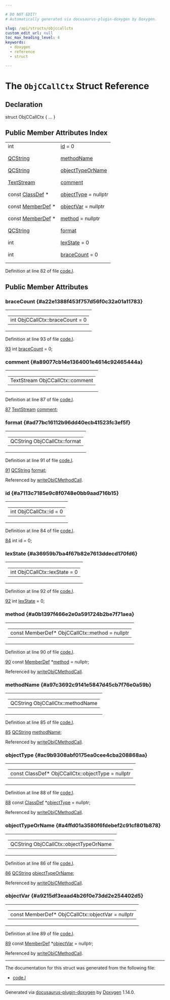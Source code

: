 ```yaml
---

# DO NOT EDIT!
# Automatically generated via docusaurus-plugin-doxygen by Doxygen.

slug: /api/structs/objccallctx
custom_edit_url: null
toc_max_heading_level: 4
keywords:
  - doxygen
  - reference
  - struct

---
```


<div class="doxyPage">

# The `ObjCCallCtx` Struct Reference



## Declaration

<div class="doxyDeclaration">
struct ObjCCallCtx { ... }
</div>

## Public Member Attributes Index

<table class="doxyMembersIndex">

<tr class="doxyMemberIndexItem">
<td class="doxyMemberIndexItemType" align="left" valign="top">int</td>
<td class="doxyMemberIndexItemName" align="left" valign="top"><a href="#a7113c7185e9c8f0748e0bb9aad716b15">id</a> = 0</td>
</tr>
<tr class="doxyMemberIndexDescription">
<td class="doxyMemberIndexDescriptionLeft"></td>
<td class="doxyMemberIndexDescriptionRight">
</td>
</tr>
<tr class="doxyMemberIndexSeparator">
<td class="doxyMemberIndexSeparator" colspan="2"></td>
</tr>

<tr class="doxyMemberIndexItem">
<td class="doxyMemberIndexItemType" align="left" valign="top"><a href="/web-doxygen/docs/api/classes/qcstring">QCString</a></td>
<td class="doxyMemberIndexItemName" align="left" valign="top"><a href="#a97c3692c9141e5847d45cb7f76e0a59b">methodName</a></td>
</tr>
<tr class="doxyMemberIndexDescription">
<td class="doxyMemberIndexDescriptionLeft"></td>
<td class="doxyMemberIndexDescriptionRight">
</td>
</tr>
<tr class="doxyMemberIndexSeparator">
<td class="doxyMemberIndexSeparator" colspan="2"></td>
</tr>

<tr class="doxyMemberIndexItem">
<td class="doxyMemberIndexItemType" align="left" valign="top"><a href="/web-doxygen/docs/api/classes/qcstring">QCString</a></td>
<td class="doxyMemberIndexItemName" align="left" valign="top"><a href="#a4ffd01a3580f6fdebef2c91cf801b878">objectTypeOrName</a></td>
</tr>
<tr class="doxyMemberIndexDescription">
<td class="doxyMemberIndexDescriptionLeft"></td>
<td class="doxyMemberIndexDescriptionRight">
</td>
</tr>
<tr class="doxyMemberIndexSeparator">
<td class="doxyMemberIndexSeparator" colspan="2"></td>
</tr>

<tr class="doxyMemberIndexItem">
<td class="doxyMemberIndexItemType" align="left" valign="top"><a href="/web-doxygen/docs/api/classes/textstream">TextStream</a></td>
<td class="doxyMemberIndexItemName" align="left" valign="top"><a href="#a89077cb14e1364001e4614c92465444a">comment</a></td>
</tr>
<tr class="doxyMemberIndexDescription">
<td class="doxyMemberIndexDescriptionLeft"></td>
<td class="doxyMemberIndexDescriptionRight">
</td>
</tr>
<tr class="doxyMemberIndexSeparator">
<td class="doxyMemberIndexSeparator" colspan="2"></td>
</tr>

<tr class="doxyMemberIndexItem">
<td class="doxyMemberIndexItemType" align="left" valign="top">const <a href="/web-doxygen/docs/api/classes/classdef">ClassDef</a> *</td>
<td class="doxyMemberIndexItemName" align="left" valign="top"><a href="#ac9b9308abf0175ea0cee4cba208868aa">objectType</a> = nullptr</td>
</tr>
<tr class="doxyMemberIndexDescription">
<td class="doxyMemberIndexDescriptionLeft"></td>
<td class="doxyMemberIndexDescriptionRight">
</td>
</tr>
<tr class="doxyMemberIndexSeparator">
<td class="doxyMemberIndexSeparator" colspan="2"></td>
</tr>

<tr class="doxyMemberIndexItem">
<td class="doxyMemberIndexItemType" align="left" valign="top">const <a href="/web-doxygen/docs/api/classes/memberdef">MemberDef</a> *</td>
<td class="doxyMemberIndexItemName" align="left" valign="top"><a href="#a9215df3eaad4b26f0e73dd2e254402d5">objectVar</a> = nullptr</td>
</tr>
<tr class="doxyMemberIndexDescription">
<td class="doxyMemberIndexDescriptionLeft"></td>
<td class="doxyMemberIndexDescriptionRight">
</td>
</tr>
<tr class="doxyMemberIndexSeparator">
<td class="doxyMemberIndexSeparator" colspan="2"></td>
</tr>

<tr class="doxyMemberIndexItem">
<td class="doxyMemberIndexItemType" align="left" valign="top">const <a href="/web-doxygen/docs/api/classes/memberdef">MemberDef</a> *</td>
<td class="doxyMemberIndexItemName" align="left" valign="top"><a href="#a0b1397f466e2e0a591724b2be7f71aea">method</a> = nullptr</td>
</tr>
<tr class="doxyMemberIndexDescription">
<td class="doxyMemberIndexDescriptionLeft"></td>
<td class="doxyMemberIndexDescriptionRight">
</td>
</tr>
<tr class="doxyMemberIndexSeparator">
<td class="doxyMemberIndexSeparator" colspan="2"></td>
</tr>

<tr class="doxyMemberIndexItem">
<td class="doxyMemberIndexItemType" align="left" valign="top"><a href="/web-doxygen/docs/api/classes/qcstring">QCString</a></td>
<td class="doxyMemberIndexItemName" align="left" valign="top"><a href="#ad77bc16112b96dd40ecb41523fc3ef5f">format</a></td>
</tr>
<tr class="doxyMemberIndexDescription">
<td class="doxyMemberIndexDescriptionLeft"></td>
<td class="doxyMemberIndexDescriptionRight">
</td>
</tr>
<tr class="doxyMemberIndexSeparator">
<td class="doxyMemberIndexSeparator" colspan="2"></td>
</tr>

<tr class="doxyMemberIndexItem">
<td class="doxyMemberIndexItemType" align="left" valign="top">int</td>
<td class="doxyMemberIndexItemName" align="left" valign="top"><a href="#a36959b7ba4f67b82e7613ddecd170fd6">lexState</a> = 0</td>
</tr>
<tr class="doxyMemberIndexDescription">
<td class="doxyMemberIndexDescriptionLeft"></td>
<td class="doxyMemberIndexDescriptionRight">
</td>
</tr>
<tr class="doxyMemberIndexSeparator">
<td class="doxyMemberIndexSeparator" colspan="2"></td>
</tr>

<tr class="doxyMemberIndexItem">
<td class="doxyMemberIndexItemType" align="left" valign="top">int</td>
<td class="doxyMemberIndexItemName" align="left" valign="top"><a href="#a22e1388f453f757d56f0c32a01a11783">braceCount</a> = 0</td>
</tr>
<tr class="doxyMemberIndexDescription">
<td class="doxyMemberIndexDescriptionLeft"></td>
<td class="doxyMemberIndexDescriptionRight">
</td>
</tr>
<tr class="doxyMemberIndexSeparator">
<td class="doxyMemberIndexSeparator" colspan="2"></td>
</tr>

</table>


<p>Definition at line 82 of file <a href="/web-doxygen/docs/api/files/src/code-l">code.l</a>.</p>


<div class="doxySectionDef">

## Public Member Attributes

### braceCount {#a22e1388f453f757d56f0c32a01a11783}

<div class="doxyMemberItem">
<div class="doxyMemberProto">
<table class="doxyMemberLabels">
<tr class="doxyMemberLabels">
<td class="doxyMemberLabelsLeft">
<table class="doxyMemberName">
<tr>
<td class="doxyMemberName">int ObjCCallCtx::braceCount = 0</td>
</tr>
</table>
</td>
</tr>
</table>
</div>
<div class="doxyMemberDoc">



<p>Definition at line 93 of file <a href="/web-doxygen/docs/api/files/src/code-l">code.l</a>.</p>


<div class="doxyProgramListing">

<div class="doxyCodeLine"><span class="doxyLineNumber"><a href="#a22e1388f453f757d56f0c32a01a11783">93</a></span><span class="doxyLineContent"><span class="doxyHighlight">  </span><span class="doxyHighlightKeywordType">int</span><span class="doxyHighlight"> <a href="#a22e1388f453f757d56f0c32a01a11783">braceCount</a> = 0;</span></span></div>

</div>

</div>
</div>

### comment {#a89077cb14e1364001e4614c92465444a}

<div class="doxyMemberItem">
<div class="doxyMemberProto">
<table class="doxyMemberLabels">
<tr class="doxyMemberLabels">
<td class="doxyMemberLabelsLeft">
<table class="doxyMemberName">
<tr>
<td class="doxyMemberName">TextStream ObjCCallCtx::comment</td>
</tr>
</table>
</td>
</tr>
</table>
</div>
<div class="doxyMemberDoc">



<p>Definition at line 87 of file <a href="/web-doxygen/docs/api/files/src/code-l">code.l</a>.</p>


<div class="doxyProgramListing">

<div class="doxyCodeLine"><span class="doxyLineNumber"><a href="#a89077cb14e1364001e4614c92465444a">87</a></span><span class="doxyLineContent"><span class="doxyHighlight">  <a href="/web-doxygen/docs/api/classes/textstream">TextStream</a> <a href="#a89077cb14e1364001e4614c92465444a">comment</a>;</span></span></div>

</div>

</div>
</div>

### format {#ad77bc16112b96dd40ecb41523fc3ef5f}

<div class="doxyMemberItem">
<div class="doxyMemberProto">
<table class="doxyMemberLabels">
<tr class="doxyMemberLabels">
<td class="doxyMemberLabelsLeft">
<table class="doxyMemberName">
<tr>
<td class="doxyMemberName">QCString ObjCCallCtx::format</td>
</tr>
</table>
</td>
</tr>
</table>
</div>
<div class="doxyMemberDoc">



<p>Definition at line 91 of file <a href="/web-doxygen/docs/api/files/src/code-l">code.l</a>.</p>


<div class="doxyProgramListing">

<div class="doxyCodeLine"><span class="doxyLineNumber"><a href="#ad77bc16112b96dd40ecb41523fc3ef5f">91</a></span><span class="doxyLineContent"><span class="doxyHighlight">  <a href="/web-doxygen/docs/api/classes/qcstring">QCString</a> <a href="#ad77bc16112b96dd40ecb41523fc3ef5f">format</a>;</span></span></div>

</div>


<p>Referenced by <a href="/web-doxygen/docs/api/files/src/code-l/#af2995da196faa8940cca40cfc158b9aa">writeObjCMethodCall</a>.</p>

</div>
</div>

### id {#a7113c7185e9c8f0748e0bb9aad716b15}

<div class="doxyMemberItem">
<div class="doxyMemberProto">
<table class="doxyMemberLabels">
<tr class="doxyMemberLabels">
<td class="doxyMemberLabelsLeft">
<table class="doxyMemberName">
<tr>
<td class="doxyMemberName">int ObjCCallCtx::id = 0</td>
</tr>
</table>
</td>
</tr>
</table>
</div>
<div class="doxyMemberDoc">



<p>Definition at line 84 of file <a href="/web-doxygen/docs/api/files/src/code-l">code.l</a>.</p>


<div class="doxyProgramListing">

<div class="doxyCodeLine"><span class="doxyLineNumber"><a href="#a7113c7185e9c8f0748e0bb9aad716b15">84</a></span><span class="doxyLineContent"><span class="doxyHighlight">  </span><span class="doxyHighlightKeywordType">int</span><span class="doxyHighlight"> </span><span class="doxyHighlightKeywordType">id</span><span class="doxyHighlight"> = 0;</span></span></div>

</div>

</div>
</div>

### lexState {#a36959b7ba4f67b82e7613ddecd170fd6}

<div class="doxyMemberItem">
<div class="doxyMemberProto">
<table class="doxyMemberLabels">
<tr class="doxyMemberLabels">
<td class="doxyMemberLabelsLeft">
<table class="doxyMemberName">
<tr>
<td class="doxyMemberName">int ObjCCallCtx::lexState = 0</td>
</tr>
</table>
</td>
</tr>
</table>
</div>
<div class="doxyMemberDoc">



<p>Definition at line 92 of file <a href="/web-doxygen/docs/api/files/src/code-l">code.l</a>.</p>


<div class="doxyProgramListing">

<div class="doxyCodeLine"><span class="doxyLineNumber"><a href="#a36959b7ba4f67b82e7613ddecd170fd6">92</a></span><span class="doxyLineContent"><span class="doxyHighlight">  </span><span class="doxyHighlightKeywordType">int</span><span class="doxyHighlight"> <a href="#a36959b7ba4f67b82e7613ddecd170fd6">lexState</a> = 0;</span></span></div>

</div>

</div>
</div>

### method {#a0b1397f466e2e0a591724b2be7f71aea}

<div class="doxyMemberItem">
<div class="doxyMemberProto">
<table class="doxyMemberLabels">
<tr class="doxyMemberLabels">
<td class="doxyMemberLabelsLeft">
<table class="doxyMemberName">
<tr>
<td class="doxyMemberName">const MemberDef* ObjCCallCtx::method = nullptr</td>
</tr>
</table>
</td>
</tr>
</table>
</div>
<div class="doxyMemberDoc">



<p>Definition at line 90 of file <a href="/web-doxygen/docs/api/files/src/code-l">code.l</a>.</p>


<div class="doxyProgramListing">

<div class="doxyCodeLine"><span class="doxyLineNumber"><a href="#a0b1397f466e2e0a591724b2be7f71aea">90</a></span><span class="doxyLineContent"><span class="doxyHighlight">  </span><span class="doxyHighlightKeyword">const</span><span class="doxyHighlight"> <a href="/web-doxygen/docs/api/classes/memberdef">MemberDef</a> *<a href="#a0b1397f466e2e0a591724b2be7f71aea">method</a> = </span><span class="doxyHighlightKeyword">nullptr</span><span class="doxyHighlight">;</span></span></div>

</div>


<p>Referenced by <a href="/web-doxygen/docs/api/files/src/code-l/#af2995da196faa8940cca40cfc158b9aa">writeObjCMethodCall</a>.</p>

</div>
</div>

### methodName {#a97c3692c9141e5847d45cb7f76e0a59b}

<div class="doxyMemberItem">
<div class="doxyMemberProto">
<table class="doxyMemberLabels">
<tr class="doxyMemberLabels">
<td class="doxyMemberLabelsLeft">
<table class="doxyMemberName">
<tr>
<td class="doxyMemberName">QCString ObjCCallCtx::methodName</td>
</tr>
</table>
</td>
</tr>
</table>
</div>
<div class="doxyMemberDoc">



<p>Definition at line 85 of file <a href="/web-doxygen/docs/api/files/src/code-l">code.l</a>.</p>


<div class="doxyProgramListing">

<div class="doxyCodeLine"><span class="doxyLineNumber"><a href="#a97c3692c9141e5847d45cb7f76e0a59b">85</a></span><span class="doxyLineContent"><span class="doxyHighlight">  <a href="/web-doxygen/docs/api/classes/qcstring">QCString</a> <a href="#a97c3692c9141e5847d45cb7f76e0a59b">methodName</a>;</span></span></div>

</div>


<p>Referenced by <a href="/web-doxygen/docs/api/files/src/code-l/#af2995da196faa8940cca40cfc158b9aa">writeObjCMethodCall</a>.</p>

</div>
</div>

### objectType {#ac9b9308abf0175ea0cee4cba208868aa}

<div class="doxyMemberItem">
<div class="doxyMemberProto">
<table class="doxyMemberLabels">
<tr class="doxyMemberLabels">
<td class="doxyMemberLabelsLeft">
<table class="doxyMemberName">
<tr>
<td class="doxyMemberName">const ClassDef* ObjCCallCtx::objectType = nullptr</td>
</tr>
</table>
</td>
</tr>
</table>
</div>
<div class="doxyMemberDoc">



<p>Definition at line 88 of file <a href="/web-doxygen/docs/api/files/src/code-l">code.l</a>.</p>


<div class="doxyProgramListing">

<div class="doxyCodeLine"><span class="doxyLineNumber"><a href="#ac9b9308abf0175ea0cee4cba208868aa">88</a></span><span class="doxyLineContent"><span class="doxyHighlight">  </span><span class="doxyHighlightKeyword">const</span><span class="doxyHighlight"> <a href="/web-doxygen/docs/api/classes/classdef">ClassDef</a> *<a href="#ac9b9308abf0175ea0cee4cba208868aa">objectType</a> = </span><span class="doxyHighlightKeyword">nullptr</span><span class="doxyHighlight">;</span></span></div>

</div>


<p>Referenced by <a href="/web-doxygen/docs/api/files/src/code-l/#af2995da196faa8940cca40cfc158b9aa">writeObjCMethodCall</a>.</p>

</div>
</div>

### objectTypeOrName {#a4ffd01a3580f6fdebef2c91cf801b878}

<div class="doxyMemberItem">
<div class="doxyMemberProto">
<table class="doxyMemberLabels">
<tr class="doxyMemberLabels">
<td class="doxyMemberLabelsLeft">
<table class="doxyMemberName">
<tr>
<td class="doxyMemberName">QCString ObjCCallCtx::objectTypeOrName</td>
</tr>
</table>
</td>
</tr>
</table>
</div>
<div class="doxyMemberDoc">



<p>Definition at line 86 of file <a href="/web-doxygen/docs/api/files/src/code-l">code.l</a>.</p>


<div class="doxyProgramListing">

<div class="doxyCodeLine"><span class="doxyLineNumber"><a href="#a4ffd01a3580f6fdebef2c91cf801b878">86</a></span><span class="doxyLineContent"><span class="doxyHighlight">  <a href="/web-doxygen/docs/api/classes/qcstring">QCString</a> <a href="#a4ffd01a3580f6fdebef2c91cf801b878">objectTypeOrName</a>;</span></span></div>

</div>


<p>Referenced by <a href="/web-doxygen/docs/api/files/src/code-l/#af2995da196faa8940cca40cfc158b9aa">writeObjCMethodCall</a>.</p>

</div>
</div>

### objectVar {#a9215df3eaad4b26f0e73dd2e254402d5}

<div class="doxyMemberItem">
<div class="doxyMemberProto">
<table class="doxyMemberLabels">
<tr class="doxyMemberLabels">
<td class="doxyMemberLabelsLeft">
<table class="doxyMemberName">
<tr>
<td class="doxyMemberName">const MemberDef* ObjCCallCtx::objectVar = nullptr</td>
</tr>
</table>
</td>
</tr>
</table>
</div>
<div class="doxyMemberDoc">



<p>Definition at line 89 of file <a href="/web-doxygen/docs/api/files/src/code-l">code.l</a>.</p>


<div class="doxyProgramListing">

<div class="doxyCodeLine"><span class="doxyLineNumber"><a href="#a9215df3eaad4b26f0e73dd2e254402d5">89</a></span><span class="doxyLineContent"><span class="doxyHighlight">  </span><span class="doxyHighlightKeyword">const</span><span class="doxyHighlight"> <a href="/web-doxygen/docs/api/classes/memberdef">MemberDef</a> *<a href="#a9215df3eaad4b26f0e73dd2e254402d5">objectVar</a> = </span><span class="doxyHighlightKeyword">nullptr</span><span class="doxyHighlight">;</span></span></div>

</div>


<p>Referenced by <a href="/web-doxygen/docs/api/files/src/code-l/#af2995da196faa8940cca40cfc158b9aa">writeObjCMethodCall</a>.</p>

</div>
</div>

</div>

<hr/>

The documentation for this struct was generated from the following file:

<ul>
<li><a href="/web-doxygen/docs/api/files/src/code-l">code.l</a></li>
</ul>

<hr/>

<p class="doxyGeneratedBy">Generated via <a href="https://github.com/xpack/docusaurus-plugin-doxygen">docusaurus-plugin-doxygen</a> by <a href="https://www.doxygen.nl">Doxygen</a> 1.14.0.</p>

</div>
